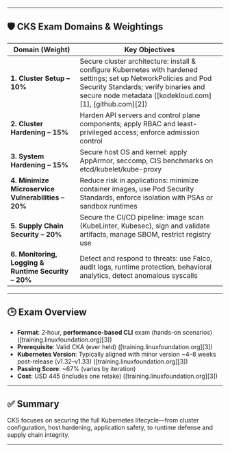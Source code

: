 
---

## 🛡️ CKS Exam Domains & Weightings

| Domain (Weight)                                     | Key Objectives                                                                                                                                                                                                        |
| --------------------------------------------------- | --------------------------------------------------------------------------------------------------------------------------------------------------------------------------------------------------------------------- |
| **1. Cluster Setup – 10%**                          | Secure cluster architecture: install & configure Kubernetes with hardened settings; set up NetworkPolicies and Pod Security Standards; verify binaries and secure node metadata ([kodekloud.com][1], [github.com][2]) |
| **2. Cluster Hardening – 15%**                      | Harden API servers and control plane components; apply RBAC and least-privileged access; enforce admission control                                                                                                    |
| **3. System Hardening – 15%**                       | Secure host OS and kernel: apply AppArmor, seccomp, CIS benchmarks on etcd/kubelet/kube-proxy                                                                                                                         |
| **4. Minimize Microservice Vulnerabilities – 20%**  | Reduce risk in applications: minimize container images, use Pod Security Standards, enforce isolation with PSAs or sandbox runtimes                                                                                   |
| **5. Supply Chain Security – 20%**                  | Secure the CI/CD pipeline: image scan (KubeLinter, Kubesec), sign and validate artifacts, manage SBOM, restrict registry use                                                                                          |
| **6. Monitoring, Logging & Runtime Security – 20%** | Detect and respond to threats: use Falco, audit logs, runtime protection, behavioral analytics, detect anomalous syscalls                                                                                             |

---

## 🕒 Exam Overview

* **Format**: 2‑hour, **performance-based CLI** exam (hands-on scenarios) ([training.linuxfoundation.org][3])
* **Prerequisite**: Valid CKA (ever held) ([training.linuxfoundation.org][3])
* **Kubernetes Version**: Typically aligned with minor version \~4–8 weeks post-release (v1.32–v1.33) ([training.linuxfoundation.org][3])
* **Passing Score**: \~67% (varies by iteration)&#x20;
* **Cost**: USD 445 (includes one retake) ([training.linuxfoundation.org][3])

---

## ✅ Summary

CKS focuses on securing the full Kubernetes lifecycle—from cluster configuration, host hardening, application safety, to runtime defense and supply chain integrity.

---